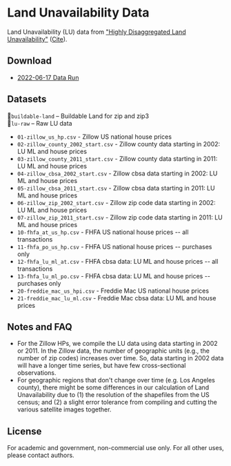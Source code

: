 Land Unavailability Data
===========

Land Unavailability (LU) data from ["Highly Disaggregated Land Unavailability"](https://papers.ssrn.com/sol3/papers.cfm?abstract_id=3478900) ([Cite](https://scholar.google.com/scholar?hl=en&as_sdt=0%2C5&q=%22Highly+Disaggregated+Land+Unavailability%22&btnG=#d=gs_cit&u=%2Fscholar%3Fq%3Dinfo%3AcgQ1OyAhCM0J%3Ascholar.google.com%2F%26output%3Dcite%26scirp%3D0%26hl%3Den)).

Download 
------------

* [2022-06-17 Data Run](https://www.dropbox.com/sh/vhfquhq42pw9cra/AAC7dKyzu3ByqBxatIiZ_1bza?dl=0)


Datasets
------------

📂`buildable-land` &ndash; Buildable Land for zip and zip3  
📂`lu-raw` &ndash; Raw LU data  

- `01-zillow_us_hp.csv` - Zillow US national house prices 
- `02-zillow_county_2002_start.csv` - Zillow county data starting in 2002: LU ML and house prices
- `03-zillow_county_2011_start.csv` - Zillow county data starting in 2011: LU ML and house prices
- `04-zillow_cbsa_2002_start.csv` - Zillow cbsa data starting in 2002: LU ML and house prices
- `05-zillow_cbsa_2011_start.csv` - Zillow cbsa data starting in 2011: LU ML and house prices
- `06-zillow_zip_2002_start.csv` - Zillow zip code data starting in 2002: LU ML and house prices
- `07-zillow_zip_2011_start.csv` - Zillow zip code data starting in 2011: LU ML and house prices
- `10-fhfa_at_us_hp.csv` - FHFA US national house prices -- all transactions 
- `11-fhfa_po_us_hp.csv` - FHFA US national house prices -- purchases only 
- `12-fhfa_lu_ml_at.csv` - FHFA cbsa data: LU ML and house prices -- all transactions 
- `13-fhfa_lu_ml_po.csv` - FHFA cbsa data: LU ML and house prices -- purchases only 
- `20-freddie_mac_us_hpi.csv` - Freddie Mac US national house prices
- `21-freddie_mac_lu_ml.csv` - Freddie Mac cbsa data: LU ML and house prices


Notes and FAQ
------------

* For the Zillow HPs, we compile the LU data using data starting in 2002 or 2011. In the Zillow data, the number of geographic units (e.g., the number of zip codes) increases over time. So, data starting in 2002 data will have a longer time series, but have few cross-sectional observations. 
* For geographic regions that don't change over time (e.g. Los Angeles county), there might be some differences in our calculation of Land Unavailability due to (1) the resolution of the shapefiles from the US census; and (2) a slight error tolerance from compiling and cutting the various satellite images together.


License 
------------

For academic and government, non-commercial use only. For all other uses, please contact authors. 
